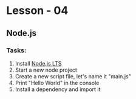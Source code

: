 # Lesson - 04
## Node.js

### Tasks:

1) Install [Node.js LTS](https://nodejs.org/en/)
2) Start a new node project
3) Create a new script file, let's name it "main.js"
4) Print "Hello World" in the console
5) Install a dependency and import it